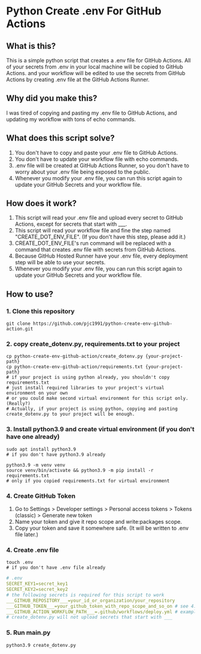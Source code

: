 # Python Create .env For GitHub Actions

## What is this?
This is a simple python script that creates a .env file for GitHub Actions.
All of your secrets from .env in your local machine will be copied to GitHub Actions.
and your workflow will be edited to use the secrets from GitHub Actions by creating .env file at the GitHub Actions Runner.

## Why did you make this?

I was tired of copying and pasting my .env file to GitHub Actions, and updating my workflow with tons of echo commands.

## What does this script solve?

1. You don't have to copy and paste your .env file to GitHub Actions.
2. You don't have to update your workflow file with echo commands.
3. .env file will be created at GitHub Actions Runner, so you don't have to worry about your .env file being exposed to the public.
4. Whenever you modify your .env file, you can run this script again to update your GitHub Secrets and your workflow file.

## How does it work?

1. This script will read your .env file and upload every secret to GitHub Actions, except for secrets that start with ___.
2. This script will read your workflow file and fine the step named "CREATE_DOT_ENV_FILE". (If you don't have this step, please add it.)
3. CREATE_DOT_ENV_FILE's run command will be replaced with a command that creates .env file with secrets from GitHub Actions.
4. Because GitHub Hosted Runner have your .env file, every deployment step will be able to use your secrets.
5. Whenever you modify your .env file, you can run this script again to update your GitHub Secrets and your workflow file.

## How to use?

### 1. Clone this repository

```shell
git clone https://github.com/pjc1991/python-create-env-github-action.git
```

### 2. copy create_dotenv.py, requirements.txt to your project

```shell
cp python-create-env-github-action/create_dotenv.py {your-project-path}
cp python-create-env-github-action/requirements.txt {your-project-path} 
# if your project is using python already, you shouldn't copy requirements.txt
# just install required libraries to your project's virtual environment on your own
# or you could make second virtual environment for this script only. (Really?)
# Actually, if your project is using python, copying and pasting create_dotenv.py to your project will be enough.
```

### 3. Install python3.9 and create virtual environment (if you don't have one already)

```shell
sudo apt install python3.9
# if you don't have python3.9 already

python3.9 -m venv venv
source venv/bin/activate && python3.9 -m pip install -r requirements.txt
# only if you copied requirements.txt for virtual environment
```

### 4. Create GitHub Token

1. Go to Settings > Developer settings > Personal access tokens > Tokens (classic) > Generate new token
2. Name your token and give it repo scope and write:packages scope.
3. Copy your token and save it somewhere safe. (It will be written to .env file later.)

### 4. Create .env file

```shell
touch .env
# if you don't have .env file already
```

```yaml
# .env
SECRET_KEY1=secret_key1
SECRET_KEY2=secret_key2
# the following secrets is required for this script to work
___GITHUB_REPOSITORY___=your_id_or_organization/your_repository
___GITHUB_TOKEN___=your_github_token_with_repo_scope_and_so_on # see 4. Create GitHub Token
___GITHUB_ACTION_WORKFLOW_PATH___=.github/workflows/deploy.yml # example
# create_dotenv.py will not upload secrets that start with ___
```

### 5. Run main.py

```shell
python3.9 create_dotenv.py
```
